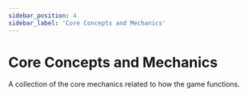 ```yaml
---
sidebar_position: 4
sidebar_label: 'Core Concepts and Mechanics'
---
```


# Core Concepts and Mechanics

A collection of the core mechanics related to how the game functions.
